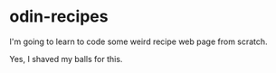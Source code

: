 # odin-recipes

I'm going to learn to code some weird recipe web page from scratch.

Yes, I shaved my balls for this.